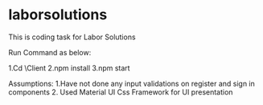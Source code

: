 # laborsolutions
This is coding task for Labor Solutions

Run Command as below:

1.Cd \Client
2.npm install
3.npm start

Assumptions:
1.Have not done any input validations on register and sign in components
2. Used Material UI Css Framework for UI presentation

